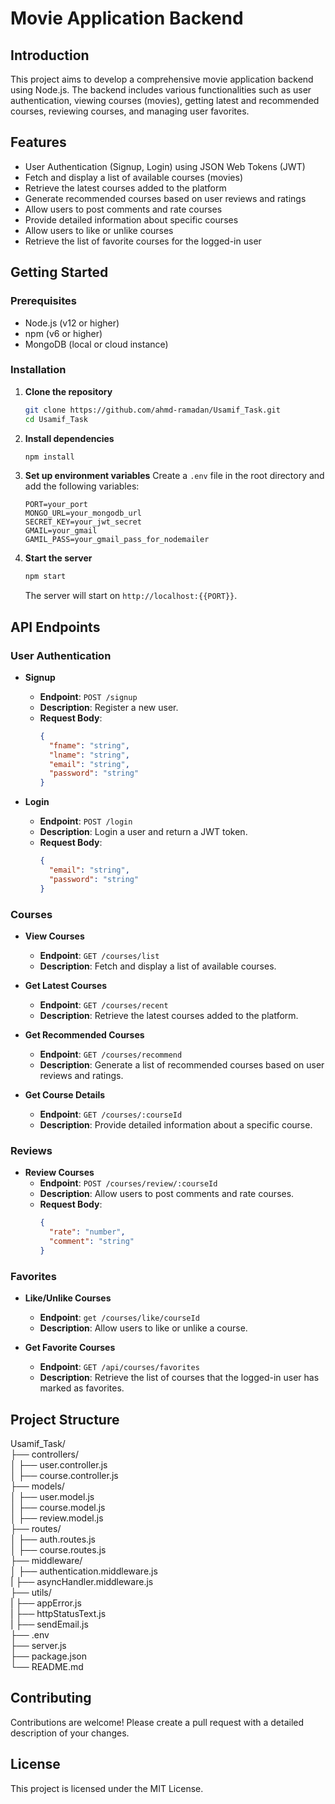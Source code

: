 # Movie Application Backend

## Introduction
This project aims to develop a comprehensive movie application backend using Node.js. The backend includes various functionalities such as user authentication, viewing courses (movies), getting latest and recommended courses, reviewing courses, and managing user favorites.

## Features
- User Authentication (Signup, Login) using JSON Web Tokens (JWT)
- Fetch and display a list of available courses (movies)
- Retrieve the latest courses added to the platform
- Generate recommended courses based on user reviews and ratings
- Allow users to post comments and rate courses
- Provide detailed information about specific courses
- Allow users to like or unlike courses
- Retrieve the list of favorite courses for the logged-in user

## Getting Started

### Prerequisites
- Node.js (v12 or higher)
- npm (v6 or higher)
- MongoDB (local or cloud instance)

### Installation

1. **Clone the repository**
    ```bash
    git clone https://github.com/ahmd-ramadan/Usamif_Task.git
    cd Usamif_Task
    ```

2. **Install dependencies**
    ```bash
    npm install
    ```

3. **Set up environment variables**
    Create a `.env` file in the root directory and add the following variables:
    ```env
    PORT=your_port
    MONGO_URL=your_mongodb_url
    SECRET_KEY=your_jwt_secret
    GMAIL=your_gmail
    GAMIL_PASS=your_gmail_pass_for_nodemailer
    ```

4. **Start the server**
    ```bash
    npm start
    ```
    The server will start on `http://localhost:{{PORT}}`.

## API Endpoints

### User Authentication
- **Signup**
  - **Endpoint**: `POST /signup`
  - **Description**: Register a new user.
  - **Request Body**:
    ```json
    {
      "fname": "string",
      "lname": "string",
      "email": "string",
      "password": "string"
    }
    ```

- **Login**
  - **Endpoint**: `POST /login`
  - **Description**: Login a user and return a JWT token.
  - **Request Body**:
    ```json
    {
      "email": "string",
      "password": "string"
    }
    ```

### Courses
- **View Courses**
  - **Endpoint**: `GET /courses/list`
  - **Description**: Fetch and display a list of available courses.

- **Get Latest Courses**
  - **Endpoint**: `GET /courses/recent`
  - **Description**: Retrieve the latest courses added to the platform.

- **Get Recommended Courses**
  - **Endpoint**: `GET /courses/recommend`
  - **Description**: Generate a list of recommended courses based on user reviews and ratings.

- **Get Course Details**
  - **Endpoint**: `GET /courses/:courseId`
  - **Description**: Provide detailed information about a specific course.

### Reviews
- **Review Courses**
  - **Endpoint**: `POST /courses/review/:courseId`
  - **Description**: Allow users to post comments and rate courses.
  - **Request Body**:
    ```json
    {
      "rate": "number",
      "comment": "string"
    }
    ```

### Favorites
- **Like/Unlike Courses**
  - **Endpoint**: `get /courses/like/courseId`
  - **Description**: Allow users to like or unlike a course.

- **Get Favorite Courses**
  - **Endpoint**: `GET /api/courses/favorites`
  - **Description**: Retrieve the list of courses that the logged-in user has marked as favorites.

## Project Structure
Usamif_Task/  
├── controllers/  
│ ├── user.controller.js  
│ ├── course.controller.js  
├── models/  
│ ├── user.model.js  
│ ├── course.model.js  
│ ├── review.model.js  
├── routes/  
│ ├── auth.routes.js  
│ ├── course.routes.js  
├── middleware/  
│ ├── authentication.middleware.js  
| ├── asyncHandler.middleware.js  
├── utils/  
| ├── appError.js  
| ├── httpStatusText.js  
| ├── sendEmail.js  
├── .env  
├── server.js  
├── package.json  
└── README.md  

## Contributing
Contributions are welcome! Please create a pull request with a detailed description of your changes.

## License
This project is licensed under the MIT License.

